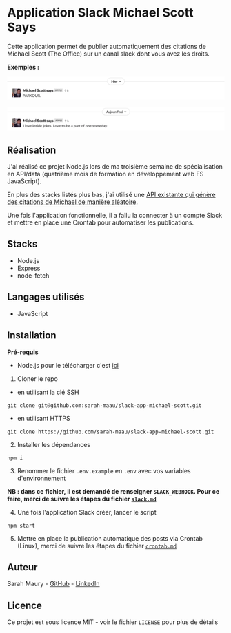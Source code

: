 # Application Slack Michael Scott Says

Cette application permet de publier automatiquement des citations de Michael Scott (The Office) sur un canal slack dont vous avez les droits.  

**Exemples :**

![MS1_screenshot](docs/ms1_screenshot.png)

![MS2_screenshot](docs/ms2_screenshot.png)


## Réalisation
J'ai réalisé ce projet Node.js lors de ma troisième semaine de spécialisation en API/data (quatrième mois de formation en développement web FS JavaScript).

En plus des stacks listés plus bas, j'ai utilisé une [API existante qui génère des citations de Michael de manière aléatoire](https://michael-scott-quotes.herokuapp.com/quote).

Une fois l'application fonctionnelle, il a fallu la connecter à un compte Slack et mettre en place une Crontab pour automatiser les publications. 

## Stacks
- Node.js
- Express
- node-fetch

## Langages utilisés
- JavaScript


## Installation

**Pré-requis**
- Node.js pour le télécharger c'est [ici](https://nodejs.org/en/download/)


1. Cloner le repo
- en utilisant la clé SSH
```
git clone git@github.com:sarah-maau/slack-app-michael-scott.git
```
- en utilisant HTTPS
```
git clone https://github.com/sarah-maau/slack-app-michael-scott.git
```

2. Installer les dépendances
```
npm i
```

3. Renommer le fichier `.env.example` en `.env` avec vos variables d'environnement

**NB : dans ce fichier, il est demandé de renseigner `SLACK_WEBHOOK`. Pour ce faire, merci de suivre les étapes du fichier [`slack.md`](docs/slack.md)**

4. Une fois l'application Slack créer, lancer le script
```
npm start
```
5. Mettre en place la publication automatique des posts via Crontab (Linux), merci de suivre les étapes du fichier [`crontab.md`](docs/crontab.md)

## Auteur
Sarah Maury - [GitHub](https://github.com/sarah-maau) - [LinkedIn](https://www.linkedin.com/in/sarahmaurydev/)

## Licence
Ce projet est sous licence MIT - voir le fichier `LICENSE` pour plus de détails
